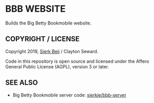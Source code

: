 # BBB WEBSITE

Builds the Big Betty Bookmobile website.

## COPYRIGHT / LICENSE

Copyright 2019, [Sierk Beij](https://github.com/sierkje) / Clayton Seward.

Code in this repository is open source and licensed under the Affero General Public License (AGPL), version 3 or later.

## SEE ALSO

- Big Betty Bookmobile server code: [sierkje/bbb-server](https://github.com/sierkje/bbb-server#README)
